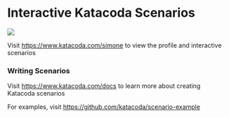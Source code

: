# Interactive Katacoda Scenarios

[![](http://shields.katacoda.com/katacoda/simone/count.svg)](https://www.katacoda.com/simone "Get your profile on Katacoda.com")

Visit https://www.katacoda.com/simone to view the profile and interactive scenarios

### Writing Scenarios
Visit https://www.katacoda.com/docs to learn more about creating Katacoda scenarios

For examples, visit https://github.com/katacoda/scenario-example
